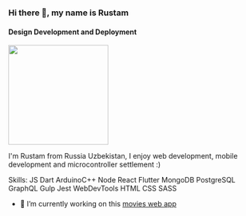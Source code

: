 ### Hi there 👋, my name is Rustam
#### Design Development and Deployment
<img src="https://scontent.ftas2-2.fna.fbcdn.net/v/t1.0-9/86730448_10159251599848356_9150712043588812800_n.jpg?_nc_cat=102&ccb=2&_nc_sid=e3f864&_nc_ohc=uVwn5GyckkMAX8fHPy-&_nc_ht=scontent.ftas2-2.fna&oh=b5c24f3276ab6e78d3d8fe32c9a2b373&oe=601298AE" height="200">

I'm Rustam from Russia Uzbekistan, I enjoy web development, mobile development and microcontroller settlement :)

Skills: JS Dart ArduinoC++ Node React Flutter MongoDB PostgreSQL GraphQL Gulp Jest WebDevTools HTML CSS SASS

- 🔭 I’m currently working on this [movies web app](https://watch-movies-app.herokuapp.com/)
